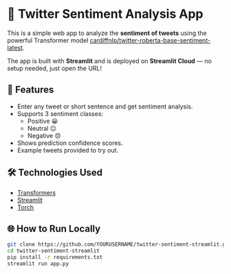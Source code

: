 # 💬 Twitter Sentiment Analysis App

This is a simple web app to analyze the **sentiment of tweets** using the powerful Transformer model [cardiffnlp/twitter-roberta-base-sentiment-latest](https://huggingface.co/cardiffnlp/twitter-roberta-base-sentiment-latest).

The app is built with **Streamlit** and is deployed on **Streamlit Cloud** — no setup needed, just open the URL!

## 🚀 Features

- Enter any tweet or short sentence and get sentiment analysis.
- Supports 3 sentiment classes:
  - Positive 😀
  - Neutral 😐
  - Negative 😞
- Shows prediction confidence scores.
- Example tweets provided to try out.

## 🛠️ Technologies Used

- [Transformers](https://huggingface.co/docs/transformers/index)
- [Streamlit](https://streamlit.io/)
- [Torch](https://pytorch.org/)

## 🌐 How to Run Locally
```bash
git clone https://github.com/YOURUSERNAME/twitter-sentiment-streamlit.git
cd twitter-sentiment-streamlit
pip install -r requirements.txt
streamlit run app.py
